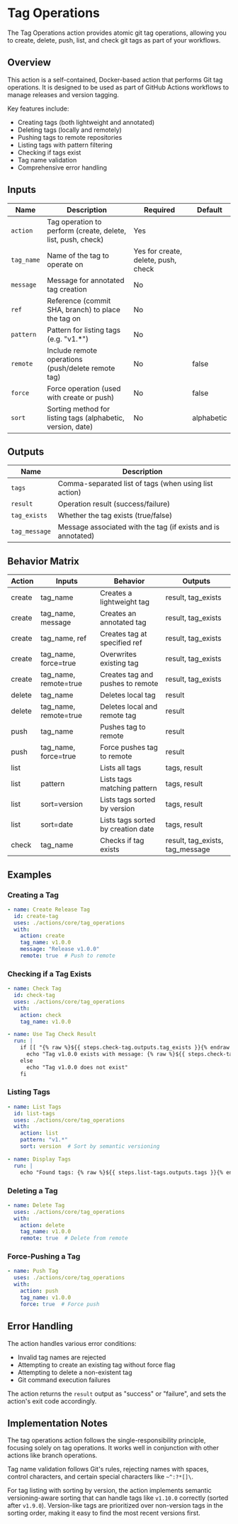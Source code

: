 # Tag Operations

The Tag Operations action provides atomic git tag operations, allowing you to create, delete, push, list, and check git tags as part of your workflows.

## Overview

This action is a self-contained, Docker-based action that performs Git tag operations. It is designed to be used as part of GitHub Actions workflows to manage releases and version tagging.

Key features include:

- Creating tags (both lightweight and annotated)
- Deleting tags (locally and remotely)
- Pushing tags to remote repositories
- Listing tags with pattern filtering
- Checking if tags exist
- Tag name validation
- Comprehensive error handling

## Inputs

| Name | Description | Required | Default |
|------|-------------|----------|---------|
| `action` | Tag operation to perform (create, delete, list, push, check) | Yes | |
| `tag_name` | Name of the tag to operate on | Yes for create, delete, push, check | |
| `message` | Message for annotated tag creation | No | |
| `ref` | Reference (commit SHA, branch) to place the tag on | No | |
| `pattern` | Pattern for listing tags (e.g. "v1.*") | No | |
| `remote` | Include remote operations (push/delete remote tag) | No | false |
| `force` | Force operation (used with create or push) | No | false |
| `sort` | Sorting method for listing tags (alphabetic, version, date) | No | alphabetic |

## Outputs

| Name | Description |
|------|-------------|
| `tags` | Comma-separated list of tags (when using list action) |
| `result` | Operation result (success/failure) |
| `tag_exists` | Whether the tag exists (true/false) |
| `tag_message` | Message associated with the tag (if exists and is annotated) |

## Behavior Matrix

| Action | Inputs | Behavior | Outputs |
|--------|--------|----------|---------|
| create | tag_name | Creates a lightweight tag | result, tag_exists |
| create | tag_name, message | Creates an annotated tag | result, tag_exists |
| create | tag_name, ref | Creates tag at specified ref | result, tag_exists |
| create | tag_name, force=true | Overwrites existing tag | result, tag_exists |
| create | tag_name, remote=true | Creates tag and pushes to remote | result, tag_exists |
| delete | tag_name | Deletes local tag | result |
| delete | tag_name, remote=true | Deletes local and remote tag | result |
| push | tag_name | Pushes tag to remote | result |
| push | tag_name, force=true | Force pushes tag to remote | result |
| list | | Lists all tags | tags, result |
| list | pattern | Lists tags matching pattern | tags, result |
| list | sort=version | Lists tags sorted by version | tags, result |
| list | sort=date | Lists tags sorted by creation date | tags, result |
| check | tag_name | Checks if tag exists | result, tag_exists, tag_message |

## Examples

### Creating a Tag

```yaml
- name: Create Release Tag
  id: create-tag
  uses: ./actions/core/tag_operations
  with:
    action: create
    tag_name: v1.0.0
    message: "Release v1.0.0"
    remote: true  # Push to remote
```

### Checking if a Tag Exists

```yaml
- name: Check Tag
  id: check-tag
  uses: ./actions/core/tag_operations
  with:
    action: check
    tag_name: v1.0.0

- name: Use Tag Check Result
  run: |
    if [[ "{% raw %}${{ steps.check-tag.outputs.tag_exists }}{% endraw %}" == "true" ]]; then
      echo "Tag v1.0.0 exists with message: {% raw %}${{ steps.check-tag.outputs.tag_message }}{% endraw %}"
    else
      echo "Tag v1.0.0 does not exist"
    fi
```

### Listing Tags

```yaml
- name: List Tags
  id: list-tags
  uses: ./actions/core/tag_operations
  with:
    action: list
    pattern: "v1.*"
    sort: version  # Sort by semantic versioning

- name: Display Tags
  run: |
    echo "Found tags: {% raw %}${{ steps.list-tags.outputs.tags }}{% endraw %}"
```

### Deleting a Tag

```yaml
- name: Delete Tag
  uses: ./actions/core/tag_operations
  with:
    action: delete
    tag_name: v1.0.0
    remote: true  # Delete from remote
```

### Force-Pushing a Tag

```yaml
- name: Push Tag
  uses: ./actions/core/tag_operations
  with:
    action: push
    tag_name: v1.0.0
    force: true  # Force push
```

## Error Handling

The action handles various error conditions:

- Invalid tag names are rejected
- Attempting to create an existing tag without force flag
- Attempting to delete a non-existent tag
- Git command execution failures

The action returns the `result` output as "success" or "failure", and sets the action's exit code accordingly.

## Implementation Notes

The tag operations action follows the single-responsibility principle, focusing solely on tag operations. It works well in conjunction with other actions like branch operations.

Tag name validation follows Git's rules, rejecting names with spaces, control characters, and certain special characters like `~^:?*[]\`.

For tag listing with sorting by version, the action implements semantic versioning-aware sorting that can handle tags like `v1.10.0` correctly (sorted after `v1.9.0`). Version-like tags are prioritized over non-version tags in the sorting order, making it easy to find the most recent versions first.